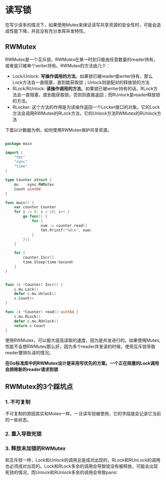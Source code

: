 # 读写锁
在写少读多的情况下，如果使用Mutex来保证读写共享资源的安全性时，可能会造成性能下降，并且没有充分发挥并发特性。

## RWMutex

RWMutex是一个互斥锁，RWMutex在某一时刻只能由任意数量的reader持有，或者是只被单个writer持有。RWMutex的方法由几个：
- Lock/Unlock: **写操作调用的方法**。如果锁已被reader或writer持有，那么Lock方法会一直阻塞，直到能获取锁；Unlock则是配对的释放锁的方法
- RLock/RUnlock: **读操作调用的方法**。如果锁已被writer持有的话，RLock方法会一直阻塞，直到能获取锁，否则则直接返回；而RUnlock是reader释放锁的方法。
- RLocker: 这个方法的作用是为读操作返回一个Locker接口的对象。它的Lock方法会调用RWMutex的RLock方法，它的Unlock方法RWMutex的RUnlock方法

下面以计数器为例，如何使用RWMutex保护共享资源。
```go

package main

import (
	"fmt"
	"sync"
	"time"
)

type Counter struct {
	mu    sync.RWMutex
	Count uint64
}

func main() {
	var counter Counter
	for i := 0; i < 10; i++ {
		go func() {
			for {
				num := counter.read()
				fmt.Printf("%d\n", num)
			}
		}()
	}

	for {
		counter.Incr()
		time.Sleep(time.Second)
	}
}


func (c *Counter) Incr() {
	c.mu.Lock()
	defer c.mu.Unlock()
	c.Count++
}

func (c *Counter) read() uint64 {
	c.mu.RLock()
	defer c.mu.RUnlock()
	return c.Count
}

```
使用RWMutex，可以极大提高读取的速度，因为是并发进行的。如果使用Mutex, 性能不会想RWMutex那么好，因为多个reader并发读的时候，使用互斥锁导致reader要排队读的情况。    

**在Go标准库中的RWMutex设计是采用写优先的方案。一个正在阻塞的Lock调用会排除新的reader请求到锁**    


## RWMutex的3个踩坑点

### 1. 不可复制

不可复制的原因其实和Mutex一样。一旦读写锁被使用，它的字段就会记录它当前的一些状态。


### 2. 重入导致死锁

### 3. 释放未加锁的RWMutex
和互斥锁一样，Lock和Unlock的调用总是成对出现的，RLock和RUnLock的调用也必须成对出现的。Lock和RLock多余的调用会导致锁没有被释放，可能会出现死锁的情况，而Unlock和RUnlock多余的调用会导致panic

